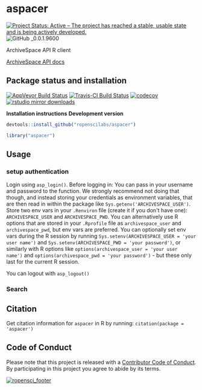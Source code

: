 
aspacer
=======

[![Project Status: Active – The project has reached a stable, usable state and is being actively developed.](http://www.repostatus.org/badges/latest/active.svg)](http://www.repostatus.org/#active) ![GitHub \_0.0.1.9600](https://img.shields.io/badge/GitHub-_0.0.1.9600-blue.svg)

ArchiveSpace API R client

[ArchiveSpace API docs](https://github.com/archivesspace/archivesspace/blob/4c26d82b1b0e343b7e1aea86a11913dcf6ff5b6f/docs/slate/source/index.md)

Package status and installation
-------------------------------

[![AppVeyor Build Status](https://ci.appveyor.com/api/projects/status/github/ropenscilabs/aspacer?branch=master&svg=true)](https://ci.appveyor.com/project/ropenscilabs/aspacer) [![Travis-CI Build Status](https://travis-ci.org/ropenscilabs/aspacer.svg?branch=master)](https://travis-ci.org/) [![codecov](https://codecov.io/gh/ropenscilabs/aspacer/branch/master/graph/badge.svg)](https://codecov.io/gh/ropenscilabs/aspacer) [![rstudio mirror downloads](http://cranlogs.r-pkg.org/badges/aspacer?color=blue)](https://github.com/metacran/cranlogs.app)

**Installation instructions** **Development version**

``` r
devtools::install_github("ropenscilabs/aspacer")
```

``` r
library("aspacer")
```

Usage
-----

### setup authentication

Login using `asp_login()`. Before logging in: You can pass in your username and password to the function. We strongly recommend not doing that though, and instead storing your credentials as environment variables, that are then read in within the package like `Sys.getenv('ARCHIVESPACE_USER')`. Store two env vars in your `.Renviron` file (create it if you don't have one): `ARCHIVESPACE_USER` and `ARCHIVESPACE_PWD`. You can alternatively use R options that are stored in your `.Rprofile` file as `archivespace_user` and `archivespace_pwd`, but env vars are preferred. You can optionally set env vars during the R session by running `Sys.setenv(ARCHIVESPACE_USER = 'your user name')` and `Sys.setenv(ARCHIVESPACE_PWD = 'your password')`, or similarly with R options like `options(archivespace_user = 'your user name')` and `options(archivespace_pwd = 'your password')` - but these only last for the current R session.

You can logout with `asp_logout()`

### Search

Citation
--------

Get citation information for `aspacer` in R by running: `citation(package = 'aspacer')`

Code of Conduct
---------------

Please note that this project is released with a [Contributor Code of Conduct](CONDUCT.md). By participating in this project you agree to abide by its terms.

[![ropensci\_footer](https://ropensci.org/public_images/github_footer.png)](https://ropensci.org)
